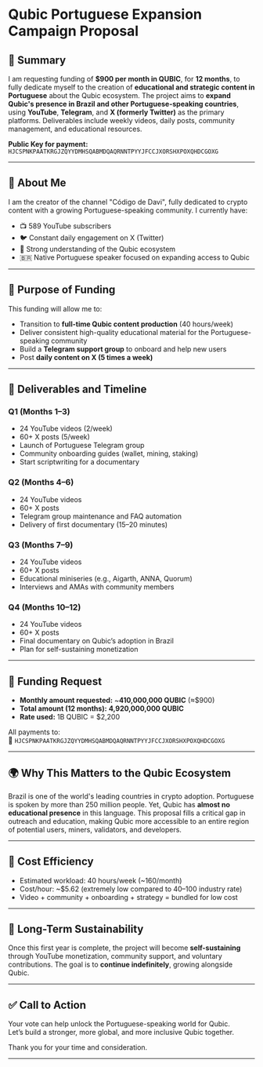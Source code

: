 
# Qubic Portuguese Expansion Campaign Proposal

## 📌 Summary

I am requesting funding of **$900 per month in QUBIC**, for **12 months**, to fully dedicate myself to the creation of **educational and strategic content in Portuguese** about the Qubic ecosystem. The project aims to **expand Qubic's presence in Brazil and other Portuguese-speaking countries**, using **YouTube**, **Telegram**, and **X (formerly Twitter)** as the primary platforms. Deliverables include weekly videos, daily posts, community management, and educational resources.

**Public Key for payment:** `HJCSPNKPAATKRGJZQYYDMHSQABMDQAQRNNTPYYJFCCJXORSHXPOXQHDCGOXG`

---

## 🧠 About Me

I am the creator of the channel "Código de Davi", fully dedicated to crypto content with a growing Portuguese-speaking community. I currently have:
- 📺 589 YouTube subscribers
- 🐦 Constant daily engagement on X (Twitter)
- 🧠 Strong understanding of the Qubic ecosystem
- 🇧🇷 Native Portuguese speaker focused on expanding access to Qubic

---

## 🎯 Purpose of Funding

This funding will allow me to:
- Transition to **full-time Qubic content production** (40 hours/week)
- Deliver consistent high-quality educational material for the Portuguese-speaking community
- Build a **Telegram support group** to onboard and help new users
- Post **daily content on X (5 times a week)**

---

## 📅 Deliverables and Timeline

### Q1 (Months 1–3)
- 24 YouTube videos (2/week)
- 60+ X posts (5/week)
- Launch of Portuguese Telegram group
- Community onboarding guides (wallet, mining, staking)
- Start scriptwriting for a documentary

### Q2 (Months 4–6)
- 24 YouTube videos
- 60+ X posts
- Telegram group maintenance and FAQ automation
- Delivery of first documentary (15–20 minutes)

### Q3 (Months 7–9)
- 24 YouTube videos
- 60+ X posts
- Educational miniseries (e.g., Aigarth, ANNA, Quorum)
- Interviews and AMAs with community members

### Q4 (Months 10–12)
- 24 YouTube videos
- 60+ X posts
- Final documentary on Qubic’s adoption in Brazil
- Plan for self-sustaining monetization

---

## 💸 Funding Request

- **Monthly amount requested:** ~**410,000,000 QUBIC** (≈$900)
- **Total amount (12 months):** **4,920,000,000 QUBIC**
- **Rate used:** 1B QUBIC = $2,200

All payments to:  
📩 `HJCSPNKPAATKRGJZQYYDMHSQABMDQAQRNNTPYYJFCCJXORSHXPOXQHDCGOXG`

---

## 🌍 Why This Matters to the Qubic Ecosystem

Brazil is one of the world's leading countries in crypto adoption. Portuguese is spoken by more than 250 million people. Yet, Qubic has **almost no educational presence** in this language. This proposal fills a critical gap in outreach and education, making Qubic more accessible to an entire region of potential users, miners, validators, and developers.

---

## 🧮 Cost Efficiency

- Estimated workload: 40 hours/week (~160/month)
- Cost/hour: ~$5.62 (extremely low compared to $40–$100 industry rate)
- Video + community + onboarding + strategy = bundled for low cost

---

## 🔁 Long-Term Sustainability

Once this first year is complete, the project will become **self-sustaining** through YouTube monetization, community support, and voluntary contributions. The goal is to **continue indefinitely**, growing alongside Qubic.

---

## ✅ Call to Action

Your vote can help unlock the Portuguese-speaking world for Qubic.  
Let’s build a stronger, more global, and more inclusive Qubic together.

Thank you for your time and consideration.

---
